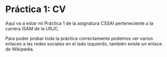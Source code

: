 # Práctica 1: CV

Aquí va a estar mi Práctica 1 de la asignatura CSSAI perteneciente a la carrera ISAM de la URJC.

Para poder probar toda la práctica correctamente podemos ver varios enlaces a las redes sociales en el lado izquierdo, también existe un enlace de Wikipedia.
